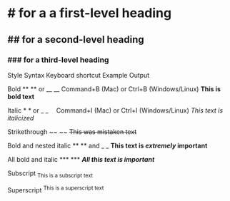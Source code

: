 # # for a a first-level heading
## ## for a second-level heading
### ### for a third-level heading


Style	Syntax	Keyboard shortcut	Example	Output

Bold	** ** or __ __	Command+B (Mac) or Ctrl+B (Windows/Linux)	**This is bold text**

Italic	* * or _ _  Command+I (Mac) or Ctrl+I (Windows/Linux)	_This text is italicized_

Strikethrough	~~ ~~	~~This was mistaken text~~

Bold and nested italic	** ** and _ _	**This text is _extremely_ important**

All bold and italic	*** ***	***All this text is important***

Subscript	<sub> </sub>	<sub>This is a subscript text</sub>

Superscript	<sup> </sup>	<sup>This is a superscript text</sup>	
 
